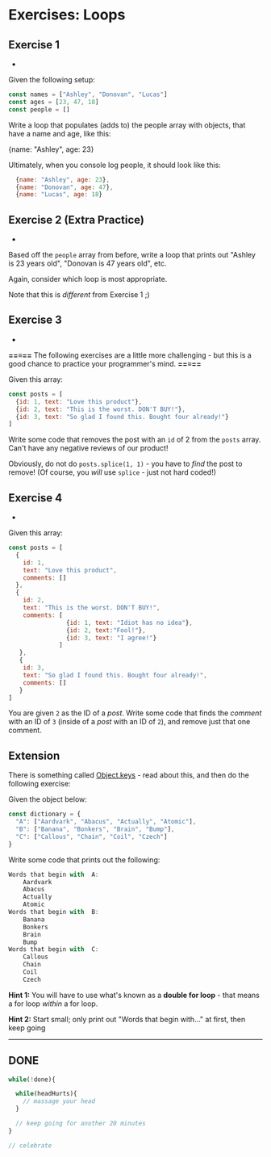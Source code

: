 # Exercises: Loops


## Exercise 1
-
Given the following setup:

  
```js
const names = ["Ashley", "Donovan", "Lucas"]
const ages = [23, 47, 18]
const people = []
```
  

Write a loop that populates (adds to) the people array with objects, that have a name and age, like this:

  

{name: "Ashley", age: 23} 

  

Ultimately, when you console log people, it should look like this:

  
```js
  {name: "Ashley", age: 23},
  {name: "Donovan", age: 47},
  {name: "Lucas", age: 18}
```

## Exercise 2 (Extra Practice)
-
Based off the `people` array from before, write a loop that prints out "Ashley is 23 years old", "Donovan is 47 years old", etc.

  

Again, consider which loop is most appropriate.

  

Note that this is _different_ from Exercise 1 ;)



## Exercise 3
-
**==≡==** The following exercises are a little more challenging - but this is a good chance to practice your programmer's mind. **==≡==**

  

Given this array:

  
```js
const posts = [
  {id: 1, text: "Love this product"},
  {id: 2, text: "This is the worst. DON'T BUY!"},
  {id: 3, text: "So glad I found this. Bought four already!"}
]
```
  

Write some code that removes the post with an `id` of 2 from the `posts` array. Can't have any negative reviews of our product!

  

Obviously, do not do `posts.splice(1, 1)` - you have to _find_ the post to remove! (Of course, you _will_ use `splice` - just not hard coded!)



## Exercise 4
-
Given this array:

  
```js
const posts = [
  {
    id: 1, 
    text: "Love this product",
    comments: []
  },
  { 
    id: 2, 
    text: "This is the worst. DON'T BUY!", 
    comments: [
                {id: 1, text: "Idiot has no idea"}, 
                {id: 2, text:"Fool!"}, 
                {id: 3, text: "I agree!"}
              ]
   },
   {
    id: 3, 
    text: "So glad I found this. Bought four already!",
    comments: []
   }
]
```
  

You are given `2` as the ID of a _post_. Write some code that finds the _comment_ with an ID of `3` (inside of a _post_ with an ID of `2`), and remove just that one comment.


Extension
-
There is something called [Object.keys](https://developer.mozilla.org/en-US/docs/Web/JavaScript/Reference/Global_Objects/Object/keys) - read about this, and then do the following exercise:

  

Given the object below:

  
```js
const dictionary = {
  "A": ["Aardvark", "Abacus", "Actually", "Atomic"],
  "B": ["Banana", "Bonkers", "Brain", "Bump"],
  "C": ["Callous", "Chain", "Coil", "Czech"]
}
```
  

Write some code that prints out the following:

  
```js
Words that begin with  A:
    Aardvark
    Abacus
    Actually
    Atomic
Words that begin with  B:
    Banana
    Bonkers
    Brain
    Bump
Words that begin with  C:
    Callous
    Chain
    Coil
    Czech
```

**Hint 1:** You will have to use what's known as a **double for loop** - that means a for loop _within_ a for loop.


**Hint 2:** Start small; only print out "Words that begin with..." at first, then keep going

----------

  

## **DONE**
```js
while(!done){

  while(headHurts){
    // massage your head
  }

  // keep going for another 20 minutes
}

// celebrate
```
